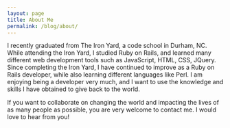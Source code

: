 ```yaml
---
layout: page
title: About Me
permalink: /blog/about/
---
```


I recently graduated from The Iron Yard, a code school in Durham, NC. While attending the Iron Yard, I studied Ruby on Rails, and learned many different web development tools such as JavaScript, HTML, CSS, JQuery. Since completing the Iron Yard, I have continued to improve as a Ruby on Rails developer, while also learning different languages like Perl. I am enjoying being a developer very much, and I want to use the knowledge and skills I have obtained to give back to the world.

If you want to collaborate on changing the world and impacting the lives of as many people as possible, you are very welcome to contact me. I would love to hear from you!
